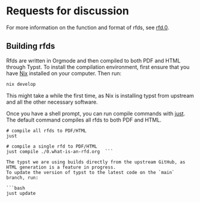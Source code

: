 # Requests for discussion
For more information on the function and format of rfds, see [rfd.0](./0.what-is-an-rfd.org).

## Building rfds 
Rfds are written in Orgmode and then compiled to both PDF and HTML through Typst.
To install the compilation environment, first ensure that you have [Nix](https://nixos.org/download/) installed on your computer.
Then run:

```bash
nix develop
```

This might take a while the first time, as Nix is installing typst from upstream and all the other necessary software.

Once you have a shell prompt, you can run compile commands with [just](https://github.com/casey/just).
The default command compiles all rfds to both PDF and HTML.

```fish
# compile all rfds to PDF/HTML
just 

# compile a single rfd to PDF/HTML
just compile ./0.what-is-an-rfd.org  ```

The typst we are using builds directly from the upstream GitHub, as HTML generation is a feature in progress.
To update the version of typst to the latest code on the `main` branch, run:

```bash
just update 
```
